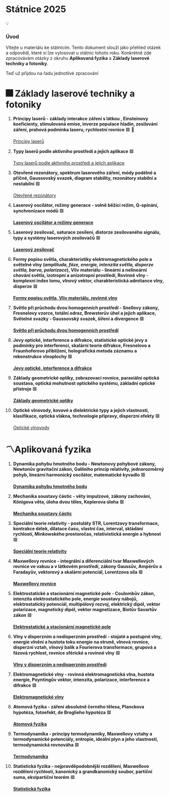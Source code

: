 # Státnice 2025

<aside>
💡

### Úvod

Vítejte u materiálu ke státnicím. Tento dokument slouží jako přehled otázek a odpovědí, které si lze vylosovat u státnic tohoto roku. Konkrétně zde zpracovávám otázky z okruhu **Aplikovaná fyzika** a **Základy laserové techniky a fotoniky**.

Teď už přijdou na řadu jednotlivé zpracování 

</aside>

# 🎆 **Základy laserové techniky a fotoniky**

1. **Principy laserů  - základy interakce záření s látkou , Einsteinovy koeficienty, stimulovaná emise, inverze populace hladin, zesilování záření, prahová podmínka laseru, rychlostní rovnice** 🟩  🌟
    
    [Principy laserů](slozky/1Principy_laseru.md)
    
2. **Typy laserů podle aktivního prostředí a jejich aplikace** 🟩
    
    [Typy laserů podle aktivního prostředí a jejich aplikace](slozky/2Typy_laseru.md)
    
3. **Otevřené rezonátory, spektrum laserového záření, módy podélné a příčné, Gaussovský svazek, diagram stability, rezonátory stabilní a nestabilní** 🟩
    
    [Otevřené rezonátory](slozky/3Otevrene_rezonatory.md)
    
4. **Laserový oscilátor, režimy generace - volně běžící režim, Q-spínání, synchronizace módů** 🟩
    
    [**Laserový oscilátor a režimy generace**](slozky/4Rezimy_generace.md)
    
5. **Laserový zesilovač, saturace zesílení, distorze zesilovaného signálu, typy a systémy laserových zesilovačů** 🟩
    
    [**Laserový zesilovač**](slozky/5Zesilovac.md)
    
6. **Formy popisu světla, charakteristiky elektromagnetického pole a světelné vlny (*amplituda, fáze, energie, intenzita světla, disperze světla, barva, polarizace*), Vliv materiálu - lineární a nelineární chování světla, izotropní a anizotropní prostředí, Rovinné vlny - komplexní index lomu, vlnový vektor, charakteristická admitance vlny, disperze** 🟩
    
    [**Formy popisu světla, Vliv materiálu, rovinné vlny**](slozky/6Popis_svetla.md)
    
7. **Světlo při průchodu dvou homogenních prostředí - Snellovy zákony, Fresnelovy vzorce, totální odraz, Brewsterův úhel a jejich aplikace, Světelné svazky - Gaussovský svazek, šíření a divergence** 🟩
    
    [**Světlo při průchodu dvou homogenních prostředí**](slozky/7Svetlo_prucho.md)
    
8. **Jevy optické, interference a difrakce, statistické optické jevy a podmínky pro interferenci, skalární teorie difrakce, Fresnelovo a Fraunhoferovo přiblížení, holografická metoda záznamu a rekonstrukce vlnoplochy** 🟩
    
    [**Jevy optické, interference a difrakce**](slozky/8Inter_difra.md)
    
9. **Základy geometrické optiky, zobrazovací rovnice, paraxiální optická soustava, optická mohutnost optického systému, základní optické přístroje** 🟩
    
    [**Základy geometrické optiky**](slozky/9Zaklady_geom_optiky.md)
    
10. **Optické vlnovody, kovové a dielektrické typy a jejich vlastnosti, klasifikace, optická vlákna, technologie přípravy, disperzní efekty** 🟩
    
    [Optické vlnovody](slozky/10Vlnovody.md)
    

# 〽️**Aplikovaná fyzika**

1. **Dynamika pohybu hmotného bodu - Newtonovy pohybové zákony, Newtonův gravitační zákon, Galileiho princip relativity, jednorozměrný pohyb, lineární harmonický oscilátor, matematické kyvadlo** 🟩
    
    [**Dynamika pohybu hmotného bodu**](slozky/11Dynamika_pohybu.md)
    
2. **Mechanika soustavy částic - věty impulzové, zákony zachování, Königova věta, úloha dvou těles, Keplerova úloha** 🟩
    
    [**Mechanika soustavy částic**](slozky/12Soustava_castic.md)
    
3. **Speciální teorie relativity - postuláty STR, Lorentzovy transformace, kontrakce délek, dilatace času, vlastní čas, interval, skládání rychlostí, Minkowského prostoročas, relativistická energie a hybnost** 🟩
    
    [**Speciální teorie relativity**](slozky/13STR.md)
    
4. **Maxwellovy rovnice - integrální a diferenciální tvar Maxwellových rovnice ve vakuu a v látkovém prostředí, zákony Gaussův, Ampérův a Faradayův, vektorový a skalární potenciál, Lorentzova síla** 🟩
    
    [**Maxwellovy rovnice**](slozky/14Maxwellovy_rovnice.md)
    
5. **Elektrostatické a stacionární magnetické pole - Coulombův zákon, intenzita elektrostatického pole, energie soustavy nábojů, elektrostatický potenciál, multipólový rozvoj, elektrický dipól, vektor polarizace, magnetický dipól, vektor magnetizace, Biotův Savartův zákon** 🟩
    
    [**Elektrostatické a stacionární magnetické pole**](slozky/15Elektrostaticke_stacion_magne_pole.md)
    
6. **Vlny v disperzním a nedisperzním prostředí - stojaté a postupné vlny, energie vlnění a hustota toku energie na struně, vlnová rovnice, disperzní vztah, vlnový balík a Fourierova transformace, grupová a fázová rychlost, rovnice sférické a rovinné vlny** 🟩
    
    [**Vlny v disperzním a nedisperzním prostředí**](slozky/16Vlny_disperzni.md)
    
7. **Elektromagnetické vlny - rovinná elektromagnetická vlna, hustota energie, Poyntingův vektor, intenzita, polarizace, interference a difrakce** 🟩
    
    [**Elektromagnetické vlny**](slozky/17Elektromagneticke_vlny.md)
    
8. **Atomová fyzika - záření absolutně černého tělesa, Planckova hypotéza, fotoefekt, de Broglieho hypotéza** 🟩
    
    [**Atomová fyzika**](slozky/18Atomova_fyzika.md)
    
9. **Termodynamika - principy termodynamiky, Maxwellovy vztahy a termodynamické potenciály, entropie, ideální plyn a jeho vlastnosti, termodynamická rovnováha** 🟩
    
    [**Termodynamika**](slozky/19Termodynamika.md)
    
10. **Statistická fyzika - nejpravděpodobnější rozdělení, Maxwellovo rozdělení rychlostí, kanonický a grandkanonický soubor, partiční suma, ekvipartiční teorém** 🟩
    
    [**Statistická fyzika**](slozky/20Stat_Fyzika.md)